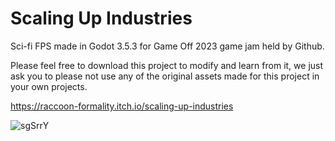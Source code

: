 # Scaling Up Industries

Sci-fi FPS made in Godot 3.5.3 for Game Off 2023 game jam held by Github.

Please feel free to download this project to modify and learn from it, we just ask you to please not use any of the original assets made for this project in your own projects.

https://raccoon-formality.itch.io/scaling-up-industries

![sgSrrY](https://github.com/Raccoon-Formality/Scaling-Up-Industries/assets/120414230/b40fd45b-8ff6-4957-a92b-387e0c3d8d50)
